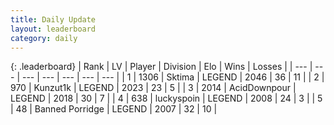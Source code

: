 ```yaml
---
title: Daily Update
layout: leaderboard
category: daily
---
```


{: .leaderboard}
| Rank | LV | Player | Division | Elo | Wins | Losses |
| --- | --- | --- | --- | --- | --- | --- |
| <span data-change="1">1</span> | 1306 | <span title="ID: 353063">Sktima</span> | LEGEND | <span data-change="25">2046</span> | <span data-change="9">36</span> | <span data-change="2">11</span> |
| <span data-change="-1">2</span> | 970 | <span title="ID: 392407">Kunzut1k</span> | LEGEND | <span data-change="0">2023</span> | <span data-change="0">23</span> | <span data-change="0">5</span> |
| <span data-change="8">3</span> | 2014 | <span title="ID: 304661">AcidDownpour</span> | LEGEND | <span data-change="109">2018</span> | <span data-change="15">30</span> | <span data-change="4">7</span> |
| <span data-change="4">4</span> | 638 | <span title="ID: 512212">luckyspoin</span> | LEGEND | <span data-change="78">2008</span> | <span data-change="8">24</span> | <span data-change="0">3</span> |
| <span data-change="2">5</span> | 48 | <span title="ID: 659170">Banned Porridge</span> | LEGEND | <span data-change="50">2007</span> | <span data-change="9">32</span> | <span data-change="3">10</span> |